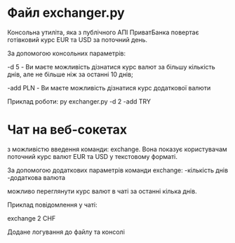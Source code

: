 # Файл exchanger.py

Консольна утиліта, яка з публічного АПІ ПриватБанка 
повертає готівковий курс EUR та USD за поточний день.

За допомогою консольних параметрів:

-d 5  - Ви маєте можливість дізнатися курс валют за більшу кількість днів, 
але не більше ніж за останні 10 днів;

-add PLN  - Ви маєте можливість дізнатися курс додаткової валюти

Приклад роботи:
py exchanger.py -d 2 -add TRY


# Чат на веб-сокетах 
з можливістю введення команди: exchange.
Вона показує користувачам поточний курс валют EUR та USD у текстовому форматі.

За допомогою додаткових параметрів команди exchange:
-кількість днів
-додаткова валюта

можливо переглянути курс валют в чаті за останні кілька днів.

Приклад повідомлення у чаті:

exchange 2 CHF

Додане логування до файлу та консолі

